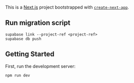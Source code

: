 This is a [Next.js](https://nextjs.org/) project bootstrapped with [`create-next-app`](https://github.com/vercel/next.js/tree/canary/packages/create-next-app).

## Run migration script

```
supabase link --project-ref <project-ref>
supabase db push 
```

## Getting Started

First, run the development server:

```bash
npm run dev
```
